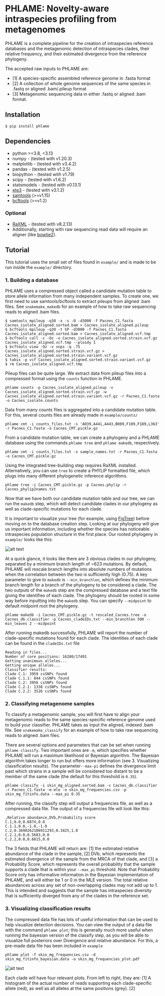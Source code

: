# PHLAME: Novelty-aware intraspecies profiling from metagenomes

PHLAME is a complete pipeline for the creation of intraspecies reference databases and the metagenomic detection of intraspecies clades, their relative frequency, and their estimated divergence from the reference phylogeny.

The accepted raw inputs to PHLAME are:
* [1] A species-specific assembled reference genome in .fasta format
* [2] A collection of whole genome sequences of the same species in .fastq or aligned .bam/.pileup format
* [3] Metagenomic sequencing data in either .fastq or aligned .bam format.

## Installation
```
$ pip install phlame
```

## Dependencies
* python >=3.8, <3.13
* numpy - (tested with v1.20.3)
* matplotlib - (tested with v3.4.2)
* pandas - (tested with v1.2.5)
* biopython - (tested with v1.79)
* scipy - (tested with v1.6.2)
* statsmodels - (tested with v0.13.1)
* [ete3](https://etetoolkit.org/download/) - (tested with v3.1.2)
* [samtools](https://github.com/samtools/samtools) (>=v1.15)
* [bcftools](https://github.com/samtools/bcftools) (>=v1.2) 

### Optional

* [RaXML](https://cme.h-its.org/exelixis/web/software/raxml/) - (tested with v8.2.13)
* Additionally, starting with raw sequencing read data will require an aligner (like [bowtie2](https://bowtie-bio.sourceforge.net/bowtie2/index.shtml)).

## Tutorial

This tutorial uses the small set of files found in `example/` and is made to be run inside the `example/` directory.

### 1. Building a database

PHLAME uses a compressed object called a candidate mutation table to store allele information from many independent samples. To create one, we first need to use samtools/bcftools to extract pileups from aligned .bam files. See `snakemake_makedb` for an example of how to take raw sequencing reads to aligned .bam files.  
```
$ samtools mpileup -q30 -x -s -O -d3000 -f Pacnes_C1.fasta Cacnes_isolate_aligned.sorted.bam > Cacnes_isolate_aligned.pileup
$ bcftools mpileup -q30 -t SP -d3000 -f Pacnes_C1.fasta Cacnes_isolate_aligned.sorted.bam > Cacnes_isolate_aligned.vcf.tmp
$ bcftools call -c -Oz -o Cacnes_isolate_aligned.sorted.strain.vcf.gz Cacnes_isolate_aligned.vcf.tmp --ploidy 1
$ bcftools view -Oz -v snps -q .75 Cacnes_isolate_aligned.sorted.strain.vcf.gz > Cacnes_isolate_aligned.sorted.strain.variant.vcf.gz
$ tabix -p vcf Cacnes_isolate_aligned.sorted.strain.variant.vcf.gz
$ rm Cacnes_isolate_aligned.vcf.tmp
```

Pileup files can be quite large. We extract data from pileup files into a compressed format using the `counts` function in PHLAME.
```
phlame counts -p Cacnes_isolate_aligned.pileup -v Cacnes_isolate_aligned.sorted.strain.vcf.gz -w Cacnes_isolate_aligned.sorted.strain.variant.vcf.gz -r Pacnes_C1.fasta -o Cacnes_isolate.counts
```

Data from many counts files is aggregated into a candidate mutation table. For this, several counts files are already made in `example/counts/`
```
phlame cmt -i counts_files.txt -s 'A039,A441,A443,B089,F109,F189,L363' -r Pacnes_C1.fasta -o Cacnes_CMT.pickle.gz
```

From a candidate mutation table, we can create a phylogeny and a PHLAME database using the commands `phlame tree` and `phlame makedb`, respectively.

```
phlame cmt -i counts_files.txt -s sample_names.txt -r Pacnes_C1.fasta -o Cacnes_CMT.pickle.gz
```

Using the integrated tree-building step requires RaXML installed. Alternatively, you can use `tree` to create a PHYLIP formatted file, which plugs into many different phylogenetic inference algorithms.
```
phlame tree -i Cacnes_CMT.pickle.gz -p Cacnes.phylip -r Cacnes_phylip2names.txt
```

Now that we have both our candidate mutation table and our tree, we can run the `makedb` step, which will detect candidate clades in our phylogeny as well as clade-specific mutations for each clade.

It is important to visualize your tree (for example, using [FigTree](https://github.com/rambaut/figtree/releases)) before moving on to the database creation step. Looking at our phylogeny will give us important information, including whether the species has noticeable intraspecies population structure in the first place. Our rooted phylogeny in `example/` looks like this:

![alt text](example/tree.png)

At a quick glance, it looks like there are 3 obvious clades in our phylogeny, separated by a minimum branch length of ~623 mutations. By default, PHLAME will rescale branch lengths into absolute numbers of mutations when the correlation between the two is sufficiently high (0.75). A key parameter to give to `makedb` is `--min_branchlen`, which defines the minimum branch length for a branch of the phylogeny to be considered a clade. The two outputs of the `makedb` step are the compressed database and a text file giving the identifies of each clade. The phylogeny should be rooted in some way before inputting into the `makedb` step. You can specify `--midpoint` to default midpoint root the phylogeny.
```
phlame makedb -i Cacnes_CMT.pickle.gz -t rescaled_Cacnes.tree -o Cacnes_db.classifier -p Cacnes_cladeIDs.txt --min_branchlen 500 --min_leaves 2 --midpoint
```

After running makedb successfully, PHLAME will report the number of clade-specific mutations found for each clade. The identities of each clade can be found in the `cladeIDs.txt` file
```
Reading in files...
Number of core positions: 16280/17491
Getting unanimous alleles...
Getting unique alleles...
Classifier results:
Clade C.1: 3959 csSNPs found
Clade C.1.1: 844 csSNPs found
Clade C.2: 3956 csSNPs found
Clade C.2.1: 1338 csSNPs found
Clade C.2.2: 3526 csSNPs found
```
### 2. Classifying metagenome samples

To classify a metagenomic sample, you will first have to align your metagenomic reads to the same species-specific reference genome used to build your classifier. PHLAME takes as input the aligned, indexed .bam file. See `snakemake_classify` for an example of how to take raw sequencing reads to aligned .bam files. 

There are several options and parameters that can be set when running `phlame classify`. Two important ones are `-m`, which specifies whether PHLAME will run a maximum likelihood or Bayesian algorithm. The Bayesian algorithm takes longer to run but offers more information (see 3. Visualizing classification results). The parameter`--max-pi` defines the divergence limit past which strains in a sample will be considered too distant to be a member of the same clade (the default for this threshold is `0.35`). 

```
phlame classify -i skin_mg_aligned.sorted.bam -c Cacnes_db.classifier -r Pacnes_C1.fasta -m mle -o skin_mg_frequencies.csv -p skin_mg_fitinfo.data --max_pi 0.35
```

After running, the classify step will output a frequencies file, as well as a compressed data file. The output of a frequencies file will look like this:
```
,Relative abundance,DVb,Probability score
C.1,0.0,0.6874,0.0
C.1.1,0.0,-1.0,-1.0
C.2,0.3690262106911293,0.3425,1.0
C.2.1,0.0,0.5683,0.0
C.2.2,0.0,0.6815,0.0
```

The 3 fields that PHLAME will return are: [1] the estimated relative abundance of the clade in the sample, [2] DVb, which represents the estimated divergence of the sample from the MRCA of that clade, and [3] a Probability Score, which represents the overall probability that the sample supports a clade that is within your `--max_pi` threshold. Note that Probability Score only has informative information in the Bayesian implementation of PHLAME, and will either be 1 or 0 in the MLE version. The total relative abundances across any set of non-overlapping clades may not add up to 1. This is intended and suggests that the sample has intraspecies diversity that is sufficiently diverged from any of the clades in the reference set.

### 3. Visualizing classification results

The compressed data file has lots of useful information that can be used to help visualize detection decisions. You can view the output of a data file with the command `phlame plot`; this is generally much more useful when running the bayesian version of the classify step, as you will be able to visualize full posteriors over Divergence and relative abundance. For this, a pre-made data file has been included in `example`

```
phlame plot -f skin_mg_frequencies.csv -d skin_mg_fitinfo_bayesian.data -o skin_mg_frequencies_plot.pdf
```

![alt text](example/plot.png)

Each clade will have four relevant plots. From left to right, they are: [1] A histogram of the actual number of reads supporting each clade-specific allele (red), as well as all alleles at the same positions (grey). [2]







